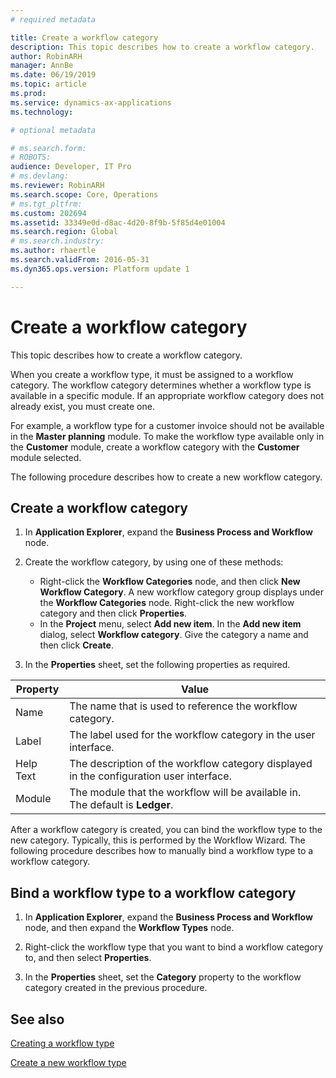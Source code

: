 ```yaml
---
# required metadata

title: Create a workflow category
description: This topic describes how to create a workflow category.
author: RobinARH
manager: AnnBe
ms.date: 06/19/2019
ms.topic: article
ms.prod: 
ms.service: dynamics-ax-applications
ms.technology: 

# optional metadata

# ms.search.form: 
# ROBOTS: 
audience: Developer, IT Pro
# ms.devlang: 
ms.reviewer: RobinARH
ms.search.scope: Core, Operations
# ms.tgt_pltfrm: 
ms.custom: 202694
ms.assetid: 33349e0d-d8ac-4d20-8f9b-5f85d4e01004
ms.search.region: Global
# ms.search.industry: 
ms.author: rhaertle
ms.search.validFrom: 2016-05-31
ms.dyn365.ops.version: Platform update 1

---
```

# Create a workflow category 

This topic describes how to create a workflow category.

When you create a workflow type, it must be assigned to a workflow category. The workflow category determines whether a workflow type is available in a specific module. If an appropriate workflow category does not already exist, you must create one.

For example, a workflow type for a customer invoice should not be available in the **Master planning** module. To make the workflow type available only in the **Customer** module, create a workflow category with the **Customer** module selected.

The following procedure describes how to create a new workflow category.

## Create a workflow category

1.  In **Application Explorer**, expand the **Business Process and Workflow** node.

2.  Create the workflow category, by using one of these methods:
    + Right-click the **Workflow Categories** node, and then click **New Workflow Category**. A new workflow category group displays under the **Workflow Categories** node. Right-click the new workflow category and then click **Properties**.
    + In the **Project** menu, select **Add new item**. In the **Add new item** dialog, select **Workflow category**. Give the category a name and then click **Create**.

3.  In the **Properties** sheet, set the following properties as required.
    
| Property | Value |
|-----------|---|
| Name      | The name that is used to reference the workflow category. |
| Label     | The label used for the workflow category in the user interface. |
| Help Text | The description of the workflow category displayed in the configuration user interface. |
| Module    | The module that the workflow will be available in. The default is **Ledger**. |

After a workflow category is created, you can bind the workflow type to the new category. Typically, this is performed by the Workflow Wizard. The following procedure describes how to manually bind a workflow type to a workflow category.

## Bind a workflow type to a workflow category

1.  In **Application Explorer**, expand the **Business Process and Workflow** node, and then expand the **Workflow Types** node.

2.  Right-click the workflow type that you want to bind a workflow category to, and then select **Properties**.

3.  In the **Properties** sheet, set the **Category** property to the workflow category created in the previous procedure.

## See also

[Creating a workflow type](workflow-type-create.md)

[Create a new workflow type](workflow-type-create-new.md)
